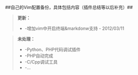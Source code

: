 ##自己的Vim配置备份，具体包括内容（插件总结等以后补充）##

>	**更新：**	
>*	-增加vim中开启终端&markdonw支持 - 2012/03/11	

>	**未处理：**	
>*	-Python、PHP代码调试插件	
>*	-PHP自动完成	
>*	-C/Cpp调试工具	
>*	-...	
